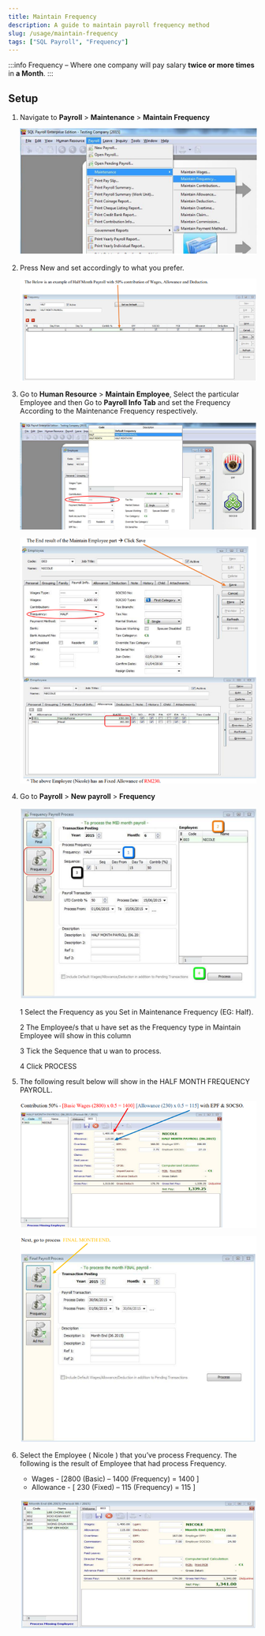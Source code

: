```yaml
---
title: Maintain Frequency
description: A guide to maintain payroll frequency method
slug: /usage/maintain-frequency
tags: ["SQL Payroll", "Frequency"]
---
```


:::info
Frequency – Where one company will pay salary **twice or more times** in **a Month**.
:::

## Setup

1. Navigate to **Payroll** > **Maintenance** > **Maintain Frequency**

    ![maintain-frequency](../../static/img/usage/maintain-frequency/maintain-frequency.png)

2. Press New and set accordingly to what you prefer.

    ![new](../../static/img/usage/maintain-frequency/new.png)

3. Go to **Human Resource** > **Maintain Employee**, Select the particular Employee and then Go to **Payroll Info Tab** and set the Frequency According to the Maintenance Frequency respectively.

    ![set-freq-1](../../static/img/usage/maintain-frequency/set-freq-1.png)

    ![set-freq-2](../../static/img/usage/maintain-frequency/set-freq-2.png)

4. Go to **Payroll** > **New payroll** > **Frequency**

    ![frequency](../../static/img/usage/maintain-frequency/frequency.png)

    1 Select the Frequency as you Set in Maintenance Frequency (EG: Half).

    2 The Employee/s that u have set as the Frequency type in Maintain Employee will show in this column

    3 Tick the Sequence that u wan to process.

    4 Click PROCESS

5. The following result below will show in the HALF MONTH FREQUENCY PAYROLL.

    ![result-1](../../static/img/usage/maintain-frequency/result-1.png)

    ![result-2](../../static/img/usage/maintain-frequency/result-2.png)

6. Select the Employee ( Nicole ) that you’ve process Frequency. The following is the result of Employee that had process Frequency.

   - Wages - [2800 (Basic) – 1400 (Frequency) = 1400 ]
   - Allowance - [ 230 (Fixed) – 115 (Frequency) = 115 ]

    ![final-result](../../static/img/usage/maintain-frequency/final-result.png)
